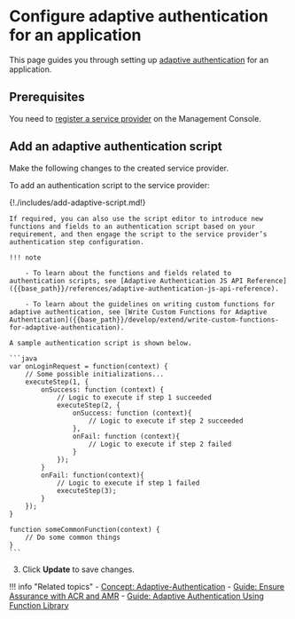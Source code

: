 # Configure adaptive authentication for an application

This page guides you through setting up [adaptive authentication]({{base_path}}/references/concepts/authentication/adaptive-authentication) for an application.

## Prerequisites

You need to [register a service provider]({{base_path}}/guides/applications/register-sp) on the Management Console.

## Add an adaptive authentication script

Make the following changes to the created service provider.

To add an authentication script to the service provider:

{!./includes/add-adaptive-script.md!}

    If required, you can also use the script editor to introduce new functions and fields to an authentication script based on your requirement, and then engage the script to the service provider’s authentication step configuration. 

    !!! note
    
        - To learn about the functions and fields related to authentication scripts, see [Adaptive Authentication JS API Reference]({{base_path}}/references/adaptive-authentication-js-api-reference).
        
        - To learn about the guidelines on writing custom functions for adaptive authentication, see [Write Custom Functions for Adaptive Authentication]({{base_path}}/develop/extend/write-custom-functions-for-adaptive-authentication).

    A sample authentication script is shown below. 

    ```java
    var onLoginRequest = function(context) {
        // Some possible initializations...
        executeStep(1, {
            onSuccess: function (context) {
                // Logic to execute if step 1 succeeded
                executeStep(2, {
                    onSuccess: function (context){
                        // Logic to execute if step 2 succeeded
                    },
                    onFail: function (context){
                        // Logic to execute if step 2 failed
                    }
                });
            }
            onFail: function(context){
                // Logic to execute if step 1 failed
                executeStep(3);
            }
        });
    }
    
    function someCommonFunction(context) {
        // Do some common things
    }
    ```

3. Click **Update** to save changes.

!!! info "Related topics"
    - [Concept: Adaptive-Authentication]({{base_path}}/references/concepts/authentication/adaptive-authentication)
    - [Guide: Ensure Assurance with ACR and AMR]({{base_path}}/guides/adaptive-auth/work-with-acr-amr)
    - [Guide: Adaptive Authentication Using Function Library]({{base_path}}/guides/adaptive-auth/adaptive-auth-with-function-lib)